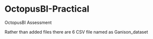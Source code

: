 # OctopusBI-Practical
OctopusBI Assessment


Rather than added files there are 6 CSV file named as Ganison_dataset
